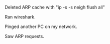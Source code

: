 Deleted ARP cache with "ip -s -s neigh flush all"

Ran wireshark.

Pinged another PC on my network.

Saw ARP requests.